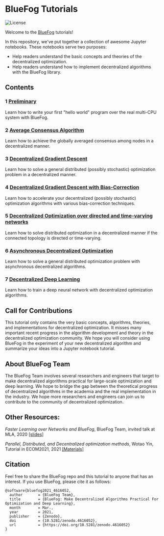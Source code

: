 # BlueFog Tutorials
![License](https://img.shields.io/badge/License-Apache%202.0-blue.svg)

Welcome to the [BlueFog](https://github.com/Bluefog-Lib/bluefog) tutorials!

In this repository, we've put together a collection of awesome Jupyter notebooks. These notebooks serve two purposes:

- Help readers understand the basic concepts and theories of the decentralized optimization.
- Help readers understand how to implement decentralized algorithms with the BlueFog library.

## Contents

### 1 [Preliminary](https://github.com/Bluefog-Lib/bluefog-tutorial/tree/master/Section%201)

Learn how to write your first "hello world" program over the real multi-CPU system with BlueFog.

### 2 [Average Consensus Algorithm](https://github.com/Bluefog-Lib/bluefog-tutorial/tree/master/Section%202)

Learn how to achieve the globally averaged consensus among nodes in a decentralized manner.

### 3 [Decentralized Gradient Descent](https://github.com/Bluefog-Lib/bluefog-tutorial/tree/master/Section%203)

Learn how to solve a general distributed (possibly stochastic) optimization problem in a decentralized manner.

### 4 [Decentralized Gradient Descent with Bias-Correction](https://github.com/Bluefog-Lib/bluefog-tutorial/tree/master/Section%204)

Learn how to accelerate your decentralized (possibly stochastic) optimization algorithms with various bias-correction techniques.

### 5 [Decentralized Optimization over directed and time-varying networks](https://github.com/Bluefog-Lib/bluefog-tutorial/tree/master/Section%205)

Learn how to solve distributed optimization in a decentralized manner if the connected topology is directed or time-varying. 

### 6 [Asynchronous Decentralized Optimization](https://github.com/Bluefog-Lib/bluefog-tutorial/tree/master/Section%206)

Learn how to solve a general distributed optimization problem with asynchronous decentralized algorithms.

### 7 [Decentralized Deep Learning](https://github.com/Bluefog-Lib/bluefog-tutorial/tree/master/Section%207)

Learn how to train a deep neural network with decentralized optimization algorithms.

## Call for Contributions

This tutorial only contains the very basic concepts, algorithms, theories, and implementations for decentralized optimization. It misses many important recent progress in the algorithm development and theory in the decentralized optimization community. We hope you will consider using BlueFog in the experiment of your new decentralized algorithm and summarize your ideas into a Jupyter notebook tutorial. 

## About BlueFog Team

The BlueFog Team involves several researchers and engineers that target to make decentralized algorithms practical for large-scale optimization and deep learning. We hope to bridge the gap between the theoretical progress of decentralized algorithms in the academia and the real implementation in the industry. We hope more researchers and engineers can join us to contribute to the community of decentralized optimization. 

## Other Resources:

*Faster Learning over Networks and BlueFog*, BlueFog Team, invited talk at MLA, 2020 [\[slides\]](https://github.com/Bluefog-Lib/bluefog/blob/master/resources/Faster_Learning_over_Networks_and_BlueFog.pdf)

*Parallel, Distributed, and Decentralized optimization methods*, Wotao Yin, Tutorial in ECOM2021, 2021 [\[Materials\]](https://github.com/Bluefog-Lib/EastCoastTutorial2021)

## Citation

Feel free to share the BlueFog repo and this tutorial to anyone that has an interest. If you use BlueFog, please cite it as follows:

```
@software{bluefog2021_4616052,
  author       = {BlueFog Team},
  title        = {BlueFog: Make Decentralized Algorithms Practical For Optimization and Deep Learning},
  month        = Mar.,
  year         = 2021,
  publisher    = {Zenodo},
  doi          = {10.5281/zenodo.4616052},
  url          = {https://doi.org/10.5281/zenodo.4616052}
}
```
